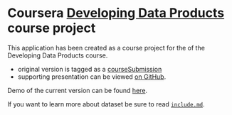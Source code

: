 Coursera [Developing Data Products](https://www.coursera.org/course/devdataprod) course project
==============================

This application has been created as a course project for the of the Developing Data Products course.

 - original version is tagged as a [courseSubmission](https://github.com/muralipoola/developing-data-products-shiny)
 - supporting presentation can be viewed [on GitHub](http://muralipoola.github.io/datasciene.github.io/#1).

Demo of the current version can be found [here](https://muralipoola.shinyapps.io/developing-data-products-shiny/).

If you want to learn more about dataset be sure to read [`include.md`](https://github.com/muralipoola/developing-data-products-shiny/blob/master/include.md).



